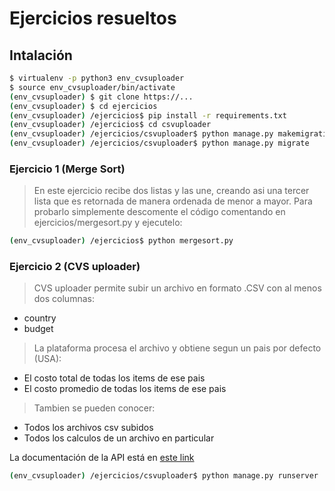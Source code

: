# Ejercicios resueltos
## Intalación
```sh
$ virtualenv -p python3 env_cvsuploader
$ source env_cvsuploader/bin/activate
(env_cvsuploader) $ git clone https://...
(env_cvsuploader) $ cd ejercicios
(env_cvsuploader) /ejercicios$ pip install -r requirements.txt
(env_cvsuploader) /ejercicios$ cd csvuploader
(env_cvsuploader) /ejercicios/csvuploader$ python manage.py makemigrations
(env_cvsuploader) /ejercicios/csvuploader$ python manage.py migrate
```

### Ejercicio 1 (Merge Sort)
> En este ejercicio recibe dos listas y las une, creando asi una tercer lista que es retornada de manera ordenada de menor a mayor.
Para probarlo simplemente descomente el código comentando en ejercicios/mergesort.py y ejecutelo:

```sh
(env_cvsuploader) /ejercicios$ python mergesort.py
```
### Ejercicio 2 (CVS uploader)
> CVS uploader permite subir un archivo en formato .CSV con al menos dos columnas:
* country
* budget

>La plataforma procesa el archivo y obtiene segun un pais por defecto (USA):
* El costo total de todas los items de ese pais
* El costo promedio de todas los items de ese pais

> Tambien se pueden conocer:
* Todos los archivos csv subidos
* Todos los calculos de un archivo en particular

La documentación de la API está en [este link](https://app.swaggerhub.com/apis-docs/deltahat/CsvUploader/1.0.0/)

```sh
(env_cvsuploader) /ejercicios/csvuploader$ python manage.py runserver
```